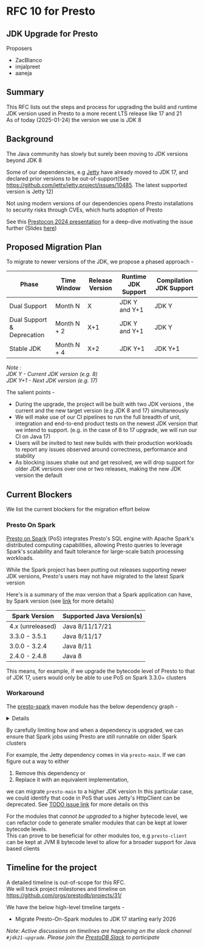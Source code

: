 # **RFC 10 for Presto**

## JDK Upgrade for Presto

Proposers

* ZacBlanco
* imjalpreet
* aaneja


## Summary

This RFC lists out the steps and process for upgrading the build and runtime JDK version used in Presto to a more recent LTS release like 17 and 21  
As of today (2025-01-24) the version we use is JDK 8


## Background

The Java community has slowly but surely been moving to JDK versions beyond JDK 8  

Some of our dependencies, e.g [Jetty](https://github.com/jetty/jetty.project/) have already moved to JDK 17, and declared prior versions to be out-of-support(See https://github.com/jetty/jetty.project/issues/10485. The latest supported version is Jetty 12)

Not using modern versions of our dependencies opens Presto installations to security risks through CVEs, which hurts adoption of Presto

See this [Prestocon 2024 presentation](https://www.youtube.com/watch?v=K6CjuPZtqW4&list=PLJVeO1NMmyqW_qoMMEyVq-wW8lBSxA7hP&index=10) for a deep-dive motivating the issue further (Slides [here](RFC-0010/PrestoJavaUpgradeLightningTalk.pdf))


## Proposed Migration Plan  

To migrate to newer versions of the JDK, we propose a phased approach -   

| Phase | Time Window | Release Version | Runtime JDK Support | Compilation JDK Support |
| --- | --- | --- | --- | --- |
| Dual Support | Month N | X | JDK Y and Y+1 | JDK Y |
| Dual Support & Deprecation | Month N + 2 | X+1 | JDK Y and Y+1 | JDK Y |
| Stable JDK | Month N + 4 | X+2 | JDK Y+1 | JDK Y+1 |

_Note :  
JDK Y - Current JDK version (e.g. 8)  
JDK Y+1 - Next JDK version (e.g. 17)_


The salient points - 

 - During the upgrade, the project will be built with two JDK versions , the current and the new target version (e.g JDK 8 and 17) simultaneously
 - We will make use of our CI pipelines to run the full breadth of unit, integration and end-to-end product tests on the newest JDK version that we intend to support. (e.g. in the case of 8 to 17 upgrade, we will run our CI on Java 17)
 - Users will be invited to test new builds with their production workloads to report any issues observed around correctness, performance and stability
 - As blocking issues shake out and get resolved, we will drop support for older JDK versions over one or two releases, making the new JDK version the default


## Current Blockers
We list the current blockers for the migration effort below

### Presto On Spark
[Presto on Spark](https://github.com/prestodb/presto/issues/13856) (PoS) integrates Presto's SQL engine with Apache Spark's distributed computing capabilities, allowing Presto queries to leverage Spark's scalability and fault tolerance for large-scale batch processing workloads. 

While the Spark project has been putting out releases supporting newer JDK versions, Presto's users may not have migrated to the latest Spark version

Here's is a summary of the max version that a Spark application can have, by Spark version (see [link](https://community.cloudera.com/t5/Community-Articles/Spark-and-Java-versions-Supportability-Matrix/ta-p/383669) for more details)


| Spark Version | Supported Java Version(s) |
| --- | --- | 
| 4.x (unreleased) | Java 8/11/17/21 | 
| 3.3.0 - 3.5.1 | Java 8/11/17 | 
| 3.0.0 - 3.2.4 | Java 8/11 | 
| 2.4.0 - 2.4.8 | Java 8 |


This means, for example, if we upgrade the bytecode level of Presto to that of JDK 17, users would only be able to use PoS on Spark 3.3.0+ clusters

### Workaround
The [presto-spark](https://github.com/prestodb/presto/tree/498784bb35feaf2787da865865ffe8ab3e8673ca/presto-spark) maven module has the below dependency graph -

<details>

```
com.facebook.presto:presto-spark:jar:0.291-SNAPSHOT
\- com.facebook.presto:presto-spark-base:jar:0.291-SNAPSHOT:runtime
   +- com.facebook.presto:presto-client:jar:0.291-SNAPSHOT:runtime
   |  +- com.fasterxml.jackson.core:jackson-core:jar:2.15.4:runtime
   |  +- com.fasterxml.jackson.core:jackson-databind:jar:2.15.4:runtime
   |  +- com.facebook.airlift:security:jar:0.216:runtime
   |  +- com.facebook.drift:drift-api:jar:1.40:runtime
   |  +- com.google.auth:google-auth-library-oauth2-http:jar:0.12.0:runtime
   |  |  +- com.google.auth:google-auth-library-credentials:jar:0.12.0:runtime
   |  |  +- com.google.http-client:google-http-client:jar:1.27.0:runtime
   |  |  |  \- org.apache.httpcomponents:httpclient:jar:4.5.5:runtime
   |  |  |     +- org.apache.httpcomponents:httpcore:jar:4.4.9:runtime
   |  |  |     \- commons-codec:commons-codec:jar:1.17.0:runtime
   |  |  \- com.google.http-client:google-http-client-jackson2:jar:1.27.0:runtime
   |  +- com.squareup.okhttp3:okhttp:jar:3.9.0:runtime
   |  |  \- com.squareup.okio:okio:jar:1.13.0:runtime
   |  \- com.squareup.okhttp3:okhttp-urlconnection:jar:3.9.0:runtime
   +- com.facebook.presto:presto-parser:jar:0.291-SNAPSHOT:runtime
   |  \- org.antlr:antlr4-runtime:jar:4.7.1:runtime
   +- com.facebook.presto:presto-analyzer:jar:0.291-SNAPSHOT:runtime
   +- com.github.luben:zstd-jni:jar:1.5.2-3:runtime
   +- com.facebook.presto:presto-common:jar:0.291-SNAPSHOT:runtime
   +- com.facebook.presto:presto-spark-common:jar:0.291-SNAPSHOT:runtime
   +- com.facebook.presto:presto-spi:jar:0.291-SNAPSHOT:runtime
   +- com.facebook.presto:presto-main:jar:0.291-SNAPSHOT:runtime
   |  +- com.esri.geometry:esri-geometry-api:jar:2.2.4:runtime
   |  +- com.facebook.presto:presto-geospatial-toolkit:jar:0.291-SNAPSHOT:runtime
   |  |  \- org.locationtech.jts.io:jts-io-common:jar:1.19.0:runtime
   |  |     \- com.googlecode.json-simple:json-simple:jar:1.1.1:runtime
   |  +- org.apache.commons:commons-math3:jar:3.6.1:runtime
   |  +- com.facebook.presto:presto-bytecode:jar:0.291-SNAPSHOT:runtime
   |  |  +- org.ow2.asm:asm-tree:jar:9.2:runtime
   |  |  +- org.ow2.asm:asm-util:jar:9.2:runtime
   |  |  \- org.ow2.asm:asm-analysis:jar:9.2:runtime
   |  +- io.airlift:aircompressor:jar:0.27:runtime
   |  +- com.facebook.airlift:discovery:jar:0.216:runtime
   |  +- com.facebook.airlift:event:jar:0.216:runtime
   |  +- com.facebook.airlift:http-server:jar:0.216:runtime
   |  |  +- org.eclipse.jetty.http2:http2-server:jar:9.4.56.v20240826:runtime
   |  |  +- org.eclipse.jetty:jetty-server:jar:9.4.56.v20240826:runtime
   |  |  +- org.eclipse.jetty:jetty-servlet:jar:9.4.56.v20240826:runtime
   |  |  |  \- org.eclipse.jetty:jetty-util-ajax:jar:9.4.56.v20240826:runtime
   |  |  +- org.eclipse.jetty:jetty-security:jar:9.4.56.v20240826:runtime
   |  |  \- org.eclipse.jetty:jetty-jmx:jar:9.4.56.v20240826:runtime
   |  +- com.facebook.airlift:jaxrs:jar:0.216:runtime
   |  |  +- javax.xml.bind:jaxb-api:jar:2.3.1:runtime
   |  |  |  \- javax.activation:javax.activation-api:jar:1.2.0:runtime
   |  |  +- org.glassfish.jersey.core:jersey-common:jar:2.26:runtime
   |  |  |  \- org.glassfish.hk2:osgi-resource-locator:jar:1.0.1:runtime
   |  |  +- org.glassfish.jersey.core:jersey-server:jar:2.26:runtime
   |  |  |  +- org.glassfish.jersey.core:jersey-client:jar:2.26:runtime
   |  |  |  \- org.glassfish.jersey.media:jersey-media-jaxb:jar:2.26:runtime
   |  |  +- org.glassfish.jersey.containers:jersey-container-servlet-core:jar:2.26:runtime
   |  |  +- org.glassfish.jersey.containers:jersey-container-servlet:jar:2.26:runtime
   |  |  \- org.glassfish.jersey.inject:jersey-hk2:jar:2.26:runtime
   |  |     \- org.glassfish.hk2:hk2-locator:jar:2.5.0-b42:runtime
   |  |        +- org.glassfish.hk2:hk2-api:jar:2.5.0-b42:runtime
   |  |        +- org.glassfish.hk2:hk2-utils:jar:2.5.0-b42:runtime
   |  |        \- org.javassist:javassist:jar:3.22.0-GA:runtime
   |  +- com.facebook.airlift:jmx:jar:0.216:runtime
   |  |  \- com.sun:tools:jar:1.8:system
   |  +- com.facebook.airlift:jmx-http:jar:0.216:runtime
   |  +- io.airlift.resolver:resolver:jar:1.4:runtime
   |  |  +- org.sonatype.aether:aether-spi:jar:1.13.1:runtime
   |  |  +- org.sonatype.aether:aether-impl:jar:1.13.1:runtime
   |  |  +- org.sonatype.aether:aether-util:jar:1.13.1:runtime
   |  |  +- org.sonatype.aether:aether-connector-file:jar:1.13.1:runtime
   |  |  +- org.sonatype.aether:aether-connector-asynchttpclient:jar:1.13.1:runtime
   |  |  |  \- com.ning:async-http-client:jar:1.6.5:runtime
   |  |  +- io.netty:netty:jar:3.6.2.Final:runtime
   |  |  +- org.apache.maven:maven-core:jar:3.0.4:runtime
   |  |  |  +- org.apache.maven:maven-settings:jar:3.0.4:runtime
   |  |  |  +- org.apache.maven:maven-settings-builder:jar:3.0.4:runtime
   |  |  |  +- org.apache.maven:maven-repository-metadata:jar:3.0.4:runtime
   |  |  |  +- org.apache.maven:maven-plugin-api:jar:3.0.4:runtime
   |  |  |  +- org.apache.maven:maven-model-builder:jar:3.0.4:runtime
   |  |  |  +- org.codehaus.plexus:plexus-interpolation:jar:1.14:runtime
   |  |  |  +- org.codehaus.plexus:plexus-utils:jar:2.0.6:runtime
   |  |  |  +- org.codehaus.plexus:plexus-component-annotations:jar:1.5.5:runtime
   |  |  |  \- org.sonatype.plexus:plexus-sec-dispatcher:jar:1.3:runtime
   |  |  +- org.apache.maven:maven-model:jar:3.0.4:runtime
   |  |  +- org.apache.maven:maven-artifact:jar:3.0.4:runtime
   |  |  +- org.apache.maven:maven-aether-provider:jar:3.0.4:runtime
   |  |  +- org.apache.maven:maven-embedder:jar:3.0.4:runtime
   |  |  |  +- org.apache.maven:maven-compat:jar:3.0.4:runtime
   |  |  |  |  \- org.apache.maven.wagon:wagon-provider-api:jar:2.2:runtime
   |  |  |  \- org.sonatype.plexus:plexus-cipher:jar:1.7:runtime
   |  |  +- org.codehaus.plexus:plexus-container-default:jar:1.5.5:runtime
   |  |  |  \- org.apache.xbean:xbean-reflect:jar:3.4:runtime
   |  |  +- org.codehaus.plexus:plexus-classworlds:jar:2.4:runtime
   |  |  \- org.slf4j:slf4j-api:jar:1.7.32:runtime
   |  +- com.facebook.airlift:trace-token:jar:0.216:runtime
   |  +- io.airlift:joni:jar:2.1.5.3:runtime
   |  +- com.facebook.drift:drift-server:jar:1.40:runtime
   |  +- com.facebook.drift:drift-transport-netty:jar:1.40:runtime
   |  |  +- io.netty:netty-common:jar:4.1.115.Final:runtime
   |  |  +- io.netty:netty-buffer:jar:4.1.115.Final:runtime
   |  |  +- io.netty:netty-handler-proxy:jar:4.1.115.Final:runtime
   |  |  |  +- io.netty:netty-codec-socks:jar:4.1.115.Final:runtime
   |  |  |  \- io.netty:netty-codec-http:jar:4.1.115.Final:runtime
   |  |  +- io.netty:netty-handler:jar:4.1.115.Final:runtime
   |  |  |  \- io.netty:netty-transport-native-unix-common:jar:4.1.115.Final:runtime
   |  |  +- io.netty:netty-transport-classes-epoll:jar:4.1.115.Final:runtime
   |  |  +- io.netty:netty-transport-native-epoll:jar:linux-x86_64:4.1.115.Final:runtime
   |  |  \- io.netty:netty-codec:jar:4.1.115.Final:runtime
   |  +- com.facebook.drift:drift-transport-spi:jar:1.40:runtime
   |  +- com.facebook.drift:drift-client:jar:1.40:runtime
   |  +- com.facebook.drift:drift-protocol:jar:1.40:runtime
   |  +- com.facebook.drift:drift-codec:jar:1.40:runtime
   |  |  +- io.airlift:parameternames:jar:1.3:runtime
   |  |  \- com.facebook.airlift:bytecode:jar:1.3:runtime
   |  +- com.facebook.drift:drift-codec-utils:jar:1.40:runtime
   |  +- com.teradata:re2j-td:jar:1.4:runtime
   |  +- com.facebook.airlift.discovery:discovery-server:jar:1.33:runtime
   |  |  +- com.facebook.airlift:jmx-http-rpc:jar:0.198:runtime
   |  |  +- org.iq80.leveldb:leveldb-api:jar:0.10:runtime
   |  |  \- org.iq80.leveldb:leveldb:jar:0.10:runtime
   |  +- javax.servlet:javax.servlet-api:jar:3.1.0:runtime
   |  +- javax.ws.rs:javax.ws.rs-api:jar:2.1:runtime
   |  +- com.fasterxml.jackson.module:jackson-module-afterburner:jar:2.15.4:runtime
   |  +- com.jayway.jsonpath:json-path:jar:2.9.0:runtime
   |  |  \- net.minidev:json-smart:jar:2.5.0:runtime
   |  |     \- net.minidev:accessors-smart:jar:2.5.0:runtime
   |  +- org.sonatype.aether:aether-api:jar:1.13.1:runtime
   |  +- org.ow2.asm:asm:jar:9.2:runtime
   |  +- org.jgrapht:jgrapht-core:jar:1.3.1:runtime
   |  |  \- org.jheaps:jheaps:jar:0.10:runtime
   |  +- org.apache.lucene:lucene-analyzers-common:jar:8.10.0:runtime
   |  |  \- org.apache.lucene:lucene-core:jar:8.10.0:runtime
   |  +- org.locationtech.jts:jts-core:jar:1.19.0:runtime
   |  +- io.jsonwebtoken:jjwt-api:jar:0.11.5:runtime
   |  +- io.jsonwebtoken:jjwt-impl:jar:0.11.5:runtime
   |  +- io.jsonwebtoken:jjwt-jackson:jar:0.11.5:runtime
   |  +- org.apache.datasketches:datasketches-memory:jar:2.2.0:runtime
   |  +- org.apache.datasketches:datasketches-java:jar:5.0.1:runtime
   |  +- com.facebook.presto:presto-plugin-toolkit:jar:0.291-SNAPSHOT:runtime
   |  +- io.netty:netty-transport:jar:4.1.115.Final:runtime
   |  |  \- io.netty:netty-resolver:jar:4.1.115.Final:runtime
   |  \- com.facebook.presto:presto-ui:jar:0.291-SNAPSHOT:runtime
   +- com.facebook.presto:presto-expressions:jar:0.291-SNAPSHOT:runtime
   +- com.facebook.presto:presto-matching:jar:0.291-SNAPSHOT:runtime
   +- com.facebook.presto:presto-memory-context:jar:0.291-SNAPSHOT:runtime
   +- io.airlift:slice:jar:0.38:runtime
   +- io.airlift:units:jar:1.3:runtime
   +- com.facebook.airlift:stats:jar:0.216:runtime
   |  \- org.hdrhistogram:HdrHistogram:jar:2.1.9:runtime
   +- com.facebook.airlift:json:jar:0.216:runtime
   |  +- com.fasterxml.jackson.datatype:jackson-datatype-jdk8:jar:2.15.4:runtime
   |  +- com.fasterxml.jackson.datatype:jackson-datatype-jsr310:jar:2.15.4:runtime
   |  +- com.fasterxml.jackson.datatype:jackson-datatype-guava:jar:2.15.4:runtime
   |  +- com.fasterxml.jackson.datatype:jackson-datatype-joda:jar:2.15.4:runtime
   |  +- com.fasterxml.jackson.module:jackson-module-parameter-names:jar:2.15.4:runtime
   |  \- com.fasterxml.jackson.dataformat:jackson-dataformat-smile:jar:2.15.4:runtime
   +- com.facebook.airlift:http-client:jar:0.216:runtime
   |  +- ch.qos.logback:logback-core:jar:1.2.13:runtime
   |  +- org.eclipse.jetty:jetty-client:jar:9.4.56.v20240826:runtime
   |  +- org.eclipse.jetty:jetty-io:jar:9.4.56.v20240826:runtime
   |  +- org.eclipse.jetty:jetty-util:jar:9.4.56.v20240826:runtime
   |  +- org.eclipse.jetty:jetty-http:jar:9.4.56.v20240826:runtime
   |  +- org.eclipse.jetty.http2:http2-client:jar:9.4.56.v20240826:runtime
   |  |  +- org.eclipse.jetty.http2:http2-common:jar:9.4.56.v20240826:runtime
   |  |  |  \- org.eclipse.jetty.http2:http2-hpack:jar:9.4.56.v20240826:runtime
   |  |  \- org.eclipse.jetty:jetty-alpn-client:jar:9.4.56.v20240826:runtime
   |  +- org.eclipse.jetty.http2:http2-http-client-transport:jar:9.4.56.v20240826:runtime
   |  |  \- org.eclipse.jetty:jetty-alpn-openjdk8-client:jar:9.4.56.v20240826:runtime
   |  +- com.facebook.airlift:http-utils:jar:0.216:runtime
   |  \- net.jodah:failsafe:jar:2.0.1:runtime
   +- com.fasterxml.jackson.core:jackson-annotations:jar:2.15.4:runtime
   +- com.google.guava:guava:jar:32.1.0-jre:runtime
   |  +- com.google.guava:failureaccess:jar:1.0.1:runtime
   |  +- com.google.guava:listenablefuture:jar:9999.0-empty-to-avoid-conflict-with-guava:runtime
   |  +- org.checkerframework:checker-qual:jar:3.37.0:runtime
   |  +- com.google.errorprone:error_prone_annotations:jar:2.18.0:runtime
   |  \- com.google.j2objc:j2objc-annotations:jar:2.8:runtime
   +- com.google.inject:guice:jar:4.2.2:runtime
   |  \- aopalliance:aopalliance:jar:1.0:runtime
   +- javax.annotation:javax.annotation-api:jar:1.3.2:runtime
   +- javax.inject:javax.inject:jar:1:runtime
   +- com.facebook.airlift:concurrent:jar:0.216:runtime
   +- com.facebook.airlift:configuration:jar:0.216:runtime
   |  +- org.apache.bval:bval-jsr:jar:2.0.0:runtime
   |  \- cglib:cglib-nodep:jar:3.2.5:runtime
   +- com.facebook.airlift:bootstrap:jar:0.216:runtime
   +- com.facebook.airlift:node:jar:0.216:runtime
   +- com.facebook.airlift:log:jar:0.216:runtime
   +- com.facebook.airlift:log-manager:jar:0.216:runtime
   |  +- org.slf4j:slf4j-jdk14:jar:1.7.32:runtime
   |  +- org.slf4j:log4j-over-slf4j:jar:1.7.32:runtime
   |  \- org.slf4j:jcl-over-slf4j:jar:1.7.32:runtime
   +- com.google.code.findbugs:jsr305:jar:3.0.2:runtime
   +- org.pcollections:pcollections:jar:2.1.2:runtime
   +- org.weakref:jmxutils:jar:1.19:runtime
   +- org.openjdk.jol:jol-core:jar:0.2:runtime
   +- joda-time:joda-time:jar:2.12.7:runtime
   +- javax.validation:validation-api:jar:2.0.1.Final:runtime
   +- it.unimi.dsi:fastutil:jar:8.5.2:runtime
   \- org.apache.commons:commons-text:jar:1.10.0:runtime
      \- org.apache.commons:commons-lang3:jar:3.12.0:runtime

```  
  
</details>

By carefully limiting how and when a dependency is upgraded, we can ensure that Spark jobs using Presto are still runnable on older Spark clusters

For example, the Jetty dependency comes in via `presto-main`. If we can figure out a way to either  

1. Remove this dependency or   
1. Replace it with an equivalent implementation,  

we can migrate `presto-main` to a higher JDK version
In this particular case, we could identify that code in PoS that uses Jetty's HttpClient can be deprecated. See [TODO issue link]() for more details on this

For the modules that *cannot be upgraded* to a higher bytecode level, we can refactor code to generate smaller modules that can be kept at lower bytecode levels.  
This can prove to be beneficial for other modules too, e.g `presto-client` can be kept at JVM 8 bytecode level to allow for a broader support for Java based clients

## Timeline for the project

A detailed timeline is out-of-scope for this RFC.  
We will track project milestones and timeline on https://github.com/orgs/prestodb/projects/31/

We have the below high-level timeline targets - 
- Migrate Presto-On-Spark modules to JDK 17 starting early 2026

_Note: Active discussions on timelines are happening on the slack channel `#jdk21-upgrade`. Please join the [PrestoDB Slack](https://communityinviter.com/apps/prestodb/prestodb) to participate_

